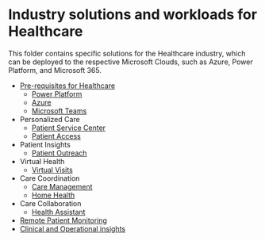 # Industry solutions and workloads for Healthcare

This folder contains specific solutions for the Healthcare industry, which can be deployed to the respective Microsoft Clouds, such as Azure, Power Platform, and Microsoft 365.

- [Pre-requisites for Healthcare](./healthcare/prereqs.md)
  - [Power Platform](./foundations/powerPlatform)
  - [Azure](./healthcare/solutions/healthcareApis)
  - [Microsoft Teams](./healthcare/solutions/microsoftTeams)
- Personalized Care
  - [Patient Service Center](./healthcare/solutions/patientServiceCenter)
  - [Patient Access](./healthcare/solutions/patientAccess)
- Patient Insights
  - [Patient Outreach](./healthcare/solutions/patientOutreach)
- Virtual Health
  - [Virtual Visits](./healthcare/solutions/virtualVisits)
- Care Coordination
  - [Care Management](./healthcare/solutions/careManagement)
  - [Home Health](./healthcare/solutions/homeHealth)
- Care Collaboration
  - [Health Assistant](./healthcare/solutions/healthAssistant)
- [Remote Patient Monitoring](./healthcare/solutions/IoMT)
- [Clinical and Operational insights](./healthcare/solutions/clinicalAnalytics)